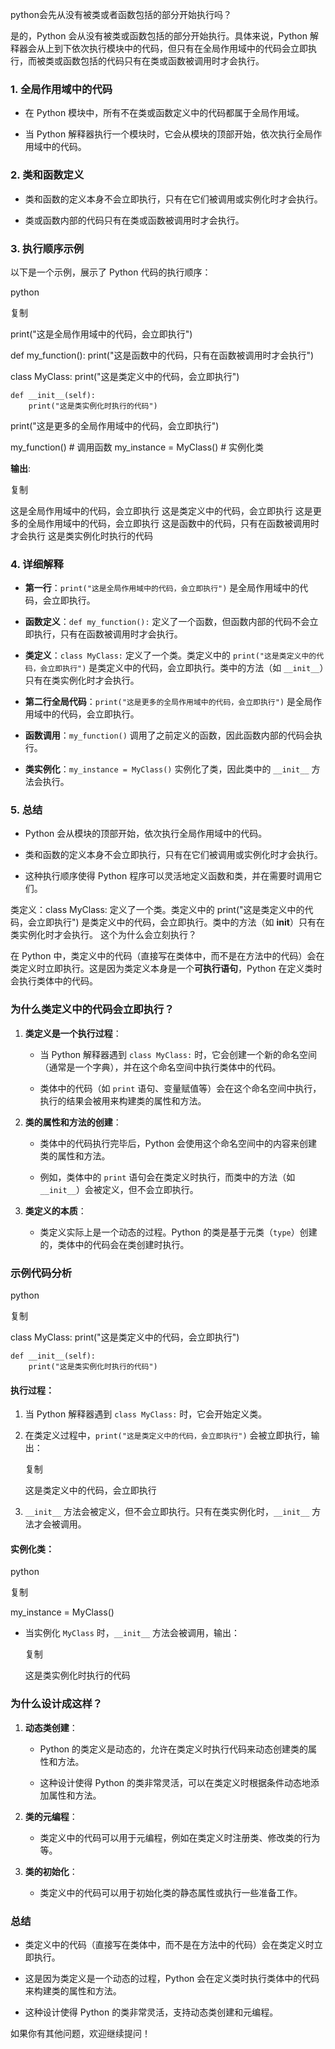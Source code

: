 ﻿
python会先从没有被类或者函数包括的部分开始执行吗？

是的，Python 会从没有被类或函数包括的部分开始执行。具体来说，Python 解释器会从上到下依次执行模块中的代码，但只有在全局作用域中的代码会立即执行，而被类或函数包括的代码只有在类或函数被调用时才会执行。

### 1.  **全局作用域中的代码**

-   在 Python 模块中，所有不在类或函数定义中的代码都属于全局作用域。
    
-   当 Python 解释器执行一个模块时，它会从模块的顶部开始，依次执行全局作用域中的代码。
    

### 2.  **类和函数定义**

-   类和函数的定义本身不会立即执行，只有在它们被调用或实例化时才会执行。
    
-   类或函数内部的代码只有在类或函数被调用时才会执行。
    

### 3.  **执行顺序示例**

以下是一个示例，展示了 Python 代码的执行顺序：

python

复制

print("这是全局作用域中的代码，会立即执行")

def my_function():
    print("这是函数中的代码，只有在函数被调用时才会执行")

class MyClass:
    print("这是类定义中的代码，会立即执行")
    
    def __init__(self):
        print("这是类实例化时执行的代码")

print("这是更多的全局作用域中的代码，会立即执行")

my_function()  # 调用函数
my_instance = MyClass()  # 实例化类

**输出**:

复制

这是全局作用域中的代码，会立即执行
这是类定义中的代码，会立即执行
这是更多的全局作用域中的代码，会立即执行
这是函数中的代码，只有在函数被调用时才会执行
这是类实例化时执行的代码

### 4.  **详细解释**

-   **第一行**：`print("这是全局作用域中的代码，会立即执行")`  是全局作用域中的代码，会立即执行。
    
-   **函数定义**：`def my_function():`  定义了一个函数，但函数内部的代码不会立即执行，只有在函数被调用时才会执行。
    
-   **类定义**：`class MyClass:`  定义了一个类。类定义中的  `print("这是类定义中的代码，会立即执行")`  是类定义中的代码，会立即执行。类中的方法（如  `__init__`）只有在类实例化时才会执行。
    
-   **第二行全局代码**：`print("这是更多的全局作用域中的代码，会立即执行")`  是全局作用域中的代码，会立即执行。
    
-   **函数调用**：`my_function()`  调用了之前定义的函数，因此函数内部的代码会执行。
    
-   **类实例化**：`my_instance = MyClass()`  实例化了类，因此类中的  `__init__`  方法会执行。
    

### 5.  **总结**

-   Python 会从模块的顶部开始，依次执行全局作用域中的代码。
    
-   类和函数的定义本身不会立即执行，只有在它们被调用或实例化时才会执行。
    
-   这种执行顺序使得 Python 程序可以灵活地定义函数和类，并在需要时调用它们。
    

类定义：class MyClass: 定义了一个类。类定义中的 print("这是类定义中的代码，会立即执行") 是类定义中的代码，会立即执行。类中的方法（如 __init__）只有在类实例化时才会执行。 这个为什么会立刻执行？

在 Python 中，类定义中的代码（直接写在类体中，而不是在方法中的代码）会在类定义时立即执行。这是因为类定义本身是一个**可执行语句**，Python 在定义类时会执行类体中的代码。

### 为什么类定义中的代码会立即执行？

1.  **类定义是一个执行过程**：
    
    -   当 Python 解释器遇到  `class MyClass:`  时，它会创建一个新的命名空间（通常是一个字典），并在这个命名空间中执行类体中的代码。
        
    -   类体中的代码（如  `print`  语句、变量赋值等）会在这个命名空间中执行，执行的结果会被用来构建类的属性和方法。
        
2.  **类的属性和方法的创建**：
    
    -   类体中的代码执行完毕后，Python 会使用这个命名空间中的内容来创建类的属性和方法。
        
    -   例如，类体中的  `print`  语句会在类定义时执行，而类中的方法（如  `__init__`）会被定义，但不会立即执行。
        
3.  **类定义的本质**：
    
    -   类定义实际上是一个动态的过程。Python 的类是基于元类（`type`）创建的，类体中的代码会在类创建时执行。
        

### 示例代码分析

python

复制

class MyClass:
    print("这是类定义中的代码，会立即执行")
    
    def __init__(self):
        print("这是类实例化时执行的代码")

#### 执行过程：

1.  当 Python 解释器遇到  `class MyClass:`  时，它会开始定义类。
    
2.  在类定义过程中，`print("这是类定义中的代码，会立即执行")`  会被立即执行，输出：
    
    复制
    
    这是类定义中的代码，会立即执行
    
3.  `__init__`  方法会被定义，但不会立即执行。只有在类实例化时，`__init__`  方法才会被调用。
    

#### 实例化类：

python

复制

my_instance = MyClass()

-   当实例化  `MyClass`  时，`__init__`  方法会被调用，输出：
    
    复制
    
    这是类实例化时执行的代码
    

### 为什么设计成这样？

1.  **动态类创建**：
    
    -   Python 的类定义是动态的，允许在类定义时执行代码来动态创建类的属性和方法。
        
    -   这种设计使得 Python 的类非常灵活，可以在类定义时根据条件动态地添加属性和方法。
        
2.  **类的元编程**：
    
    -   类定义中的代码可以用于元编程，例如在类定义时注册类、修改类的行为等。
        
3.  **类的初始化**：
    
    -   类定义中的代码可以用于初始化类的静态属性或执行一些准备工作。
        

### 总结

-   类定义中的代码（直接写在类体中，而不是在方法中的代码）会在类定义时立即执行。
    
-   这是因为类定义是一个动态的过程，Python 会在定义类时执行类体中的代码来构建类的属性和方法。
    
-   这种设计使得 Python 的类非常灵活，支持动态类创建和元编程。
    

如果你有其他问题，欢迎继续提问！
